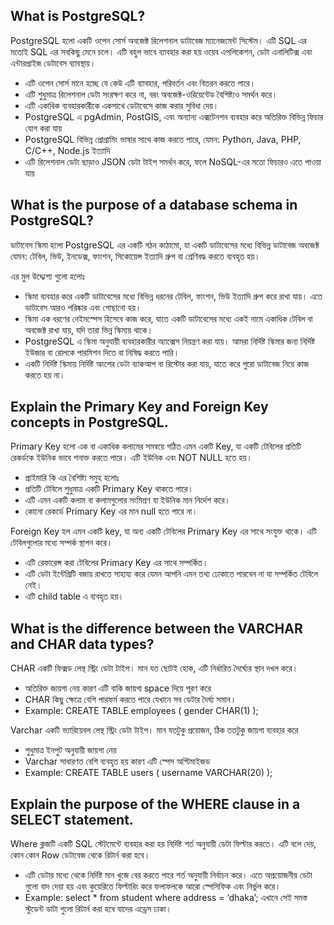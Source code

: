 ## What is PostgreSQL?

PostgreSQL হলো একটি ওপেন সোর্স অবজেক্ট রিলেশনাল  ডাটাবেজ ম্যানেজমেন্ট সিস্টেম। এটি SQL এর মতোই SQL এর সবকিছু মেনে চলে। এটি বহুল ভাবে ব্যাবহার করা হয় ওয়েব এপলিকেশন, ডেটা এনালিটিক্স এবং এন্টারপ্রাইজ ডেটাবেস ব্যাবস্থায়। 

- এটি ওপেন সোর্স মানে হচ্ছে  যে কেউ এটি ব্যাবহার, পরিবর্তন এবং বিতরন করতে পারে।
- এটি শুধুমাত্র রিলেশনাল ডেটা সংরক্ষণ করে না, বরং অবজেক্ট-ওরিয়েন্টেড বৈশিষ্ট্যও সমর্থন করে।
- এটি একাধিক ব্যবহারকারীকে একসাথে ডেটাবেসে কাজ করার সুবিধা দেয়।
- PostgreSQL এ pgAdmin, PostGIS, এবং অন্যান্য এক্সটেনশন ব্যবহার করে অতিরিক্ত বিভিন্ন ফিচার যোগ করা যায়
- PostgreSQL বিভিন্ন প্রোগ্রামিং ভাষার সাথে কাজ করতে পারে, যেমন: Python, Java, PHP, C/C++, Node.js ইত্যাদি
- এটি রিলেশনাল ডেটা ছাড়াও JSON ডেটা টাইপ সমর্থন করে, ফলে NoSQL-এর মতো ফিচারও এতে পাওয়া যায়



## What is the purpose of a database schema in PostgreSQL?

ডাটাবেস স্কিমা হলো PostgreSQL এর একটি গঠন কাঠামো, যা একটি ডাটাবেসের মধ্যে বিভিন্ন ডাটাবেজ অবজেক্ট যেমন: টেবিল, ভিউ, ইনডেক্স, ফাংশন, সিকোয়েন্স ইত্যাদি গ্রুপ বা শ্রেণিবদ্ধ করতে ব্যবহৃত হয়।

এর মুল উদ্দ্যেশ্য গুলো হলোঃ
- স্কিমা ব্যবহার করে একটি ডাটাবেসের মধ্যে বিভিন্ন ধরনের টেবিল, ফাংশন, ভিউ ইত্যাদি গ্রুপ করে রাখা যায়। এতে ডাটাবেস আরও পরিষ্কার এবং গোছানো হয়।
- স্কিমা এক ধরণের নেইমস্পেস হিসেবে কাজ করে, যাতে একটি ডাটাবেসের মধ্যে একই নামে একাধিক টেবিল বা অবজেক্ট রাখা যায়, যদি তারা ভিন্ন স্কিমায় থাকে।
- PostgreSQL এ স্কিমা অনুযায়ী ব্যবহারকারীর অ্যাক্সেস নিয়ন্ত্রণ করা যায়। আমরা নির্দিষ্ট স্কিমার জন্য নির্দিষ্ট ইউজার বা রোলকে পারমিশন দিতে বা নিষিদ্ধ করতে পারি।
- একটি নির্দিষ্ট স্কিমায় নির্দিষ্ট অংশের ডেটা ব্যাকআপ বা রিস্টোর করা যায়, যাতে করে পুরো ডাটাবেজ নিয়ে কাজ করতে হয় না।



## Explain the Primary Key and Foreign Key concepts in PostgreSQL.

Primary Key হলো এক বা একাধিক কলামের সমন্বয়ে গঠিত এমন একটি Key, যা একটি টেবিলের প্রতিটি রেকর্ডকে ইউনিক ভাবে শনাক্ত করতে পারে। এটি ইউনিক এবং NOT NULL হতে হয়।

- প্রাইমারি কি এর বৈশিষ্ট্য সমুহ হলোঃ
- প্রতিটি টেবিলে শুধুমাত্র একটি Primary Key থাকতে পারে।
- এটি এমন একটি কলাম বা কলামগুলোর সংমিশ্রণ যা ইউনিক মান নির্দেশ করে।
- কোনো রেকর্ডে Primary Key এর মান null হতে পারে না।


Foreign Key হল এমন একটি key, যা অন্য একটি টেবিলের Primary Key এর সাথে সংযুক্ত থাকে। এটি টেবিলগুলোর মধ্যে সম্পর্ক স্থাপন করে।

- এটি রেফারেন্স করা টেবিলের Primary Key এর সাথে সম্পর্কিত।
- এটি ডেটা ইন্টেগ্রিটি বজায় রাখতে সাহায্য করে যেমন আপনি এমন তথ্য ঢোকাতে পারবেন না যা সম্পর্কিত টেবিলে নেই।
- এটি child table এ ব্যবহৃত হয়।






## What is the difference between the VARCHAR and CHAR data types?

CHAR একটি ফিক্সড লেন্থ স্ট্রিং ডেটা টাইপ। মান যত ছোটই হোক, এটি নির্ধারিত দৈর্ঘ্যের স্থান দখল করে।

- অতিরিক্ত জায়গা নেয় কারণ এটি বাকি জায়গা space দিয়ে পূরণ করে
- CHAR কিছু ক্ষেত্রে বেশি পারফর্ম করতে পারে যেখানে সব ডেটার দৈর্ঘ্য সমান।
- Example: CREATE TABLE employees (
    gender CHAR(1)
);


Varchar একটি ভ্যারিয়েবল লেন্থ স্ট্রিং ডেটা টাইপ। মান যতটুকু প্রয়োজন, ঠিক ততটুকু জায়গা ব্যবহার করে

- শুধুমাত্র ইনপুট অনুযায়ী জায়গা নেয়
- Varchar সাধারণত বেশি ব্যবহৃত হয় কারণ এটি স্পেস অপ্টিমাইজড
- Example: CREATE TABLE users (
    username VARCHAR(20)
);




## Explain the purpose of the WHERE clause in a SELECT statement. 

Where ক্লজটি একটি SQL স্টেটমেন্টে ব্যবহার করা হয় নির্দিষ্ট শর্ত অনুযায়ী ডেটা ফিল্টার করতে। এটি বলে দেয়, কোন কোন Row ডেটাবেজ থেকে রিটার্ন করা হবে।

- এটি ডেটার মধ্যে থেকে নির্দিষ্ট মান খুজে বের করতে পারে শর্ত অনুযায়ী নির্বাচন করে। এতে অপ্রয়োজনীয় ডেটা গুলো বাদ দেয়া হয় এবং কুয়েরিতে ফিল্টারিং করে ফলাফলকে আরো স্পেসিফিক এবং নির্ভুল করে।
- Example: select * from student where address = ‘dhaka’;
এখানে সেই সমস্ত স্টুডেন্ট ডাটা গুলো রিটার্ন করা হবে যাদের এড্রেস ঢাকা।
